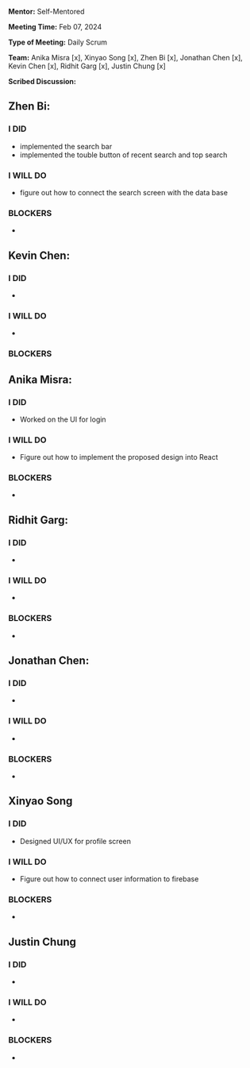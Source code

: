 **Mentor:** Self-Mentored

**Meeting Time:** Feb 07, 2024

**Type of Meeting:** Daily Scrum

**Team:** Anika Misra [x], Xinyao Song [x], Zhen Bi [x], Jonathan Chen [x], Kevin Chen [x], Ridhit Garg [x], Justin Chung [x]

**Scribed Discussion:**

## **Zhen Bi:**  
### **I DID**  
- implemented the search bar
- implemented the touble button of recent search and top search

### **I WILL DO**  
- figure out how to connect the search screen with the data base

### **BLOCKERS**  
- 

## **Kevin Chen:**  
### **I DID**  
- 

### **I WILL DO**  
- 

### **BLOCKERS**  

## **Anika Misra:**  
### **I DID**  
- Worked on the UI for login

### **I WILL DO**  
- Figure out how to implement the proposed design into React

### **BLOCKERS**  
- 

## **Ridhit Garg:**  
### **I DID**  
- 

### **I WILL DO**  
- 

### **BLOCKERS**  
- 

## **Jonathan Chen:**  
### **I DID**  
- 

### **I WILL DO**  
- 

### **BLOCKERS**  
- 

## **Xinyao Song**  
### **I DID**  
- Designed UI/UX for profile screen 

### **I WILL DO**  
- Figure out how to connect user information to firebase 

### **BLOCKERS**  
-

## **Justin Chung**  
### **I DID**  
- 

### **I WILL DO**  
- 

### **BLOCKERS**  
-
